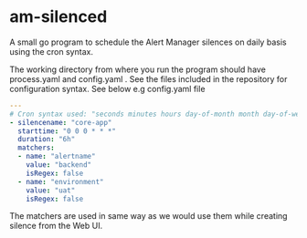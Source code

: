 # am-silenced

A small go program to schedule the Alert Manager silences on daily basis using the cron syntax.

The working directory from where you run the program should have process.yaml and config.yaml . See the files included in the repository for configuration syntax. See below e.g config.yaml file 

```yaml
---
# Cron syntax used: "seconds minutes hours day-of-month month day-of-week"
- silencename: "core-app"
  starttime: "0 0 0 * * *"
  duration: "6h"
  matchers:
  - name: "alertname"
    value: "backend"
    isRegex: false
  - name: "environment"
    value: "uat"
    isRegex: false
```

The matchers are used in same way as we would use them while creating silence from the Web UI.
